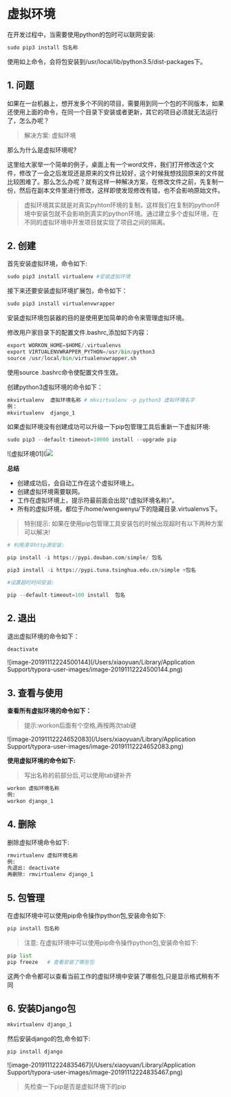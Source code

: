 # 虚拟环境

在开发过程中，当需要使用python的包时可以联网安装:
```python
sudo pip3 install 包名称
```
使用如上命令，会将包安装到/usr/local/lib/python3.5/dist-packages下。

## 1. 问题
如果在一台机器上，想开发多个不同的项目，需要用到同一个包的不同版本，如果还使用上面的命令，在同一个目录下安装或者更新，其它的项目必须就无法运行了，怎么办呢？

> 解决方案: 虚拟环境

那么为什么是虚拟环境呢?

这里给大家举一个简单的例子，桌面上有一个word文件，我们打开修改这个文件，修改了一会之后发现还是原来的文件比较好，这个时候我想找回原来的文件就比较困难了。那么怎么办呢？就有这样一种解决方案，在修改文件之前，先复制一份，然后在副本文件里进行修改，这样即使发现修改有错，也不会影响原始文件。

> 虚拟环境其实就是对真实pyhton环境的复制，这样我们在复制的python环境中安装包就不会影响到真实的python环境。通过建立多个虚拟环境，在不同的虚拟环境中开发项目就实现了项目之间的隔离。


## 2. 创建
首先安装虚拟环境，命令如下:
```python
sudo pip3 install virtualenv #安装虚拟环境
```
接下来还要安装虚拟环境扩展包，命令如下：
```python
sudo pip3 install virtualenvwrapper
```
安装虚拟环境包装器的目的是使用更加简单的命令来管理虚拟环境。

修改用户家目录下的配置文件.bashrc,添加如下内容：
```python
export WORKON_HOME=$HOME/.virtualenvs
export VIRTUALENVWRAPPER_PYTHON=/usr/bin/python3
source /usr/local/bin/virtualenvwrapper.sh
```

使用source .bashrc命令使配置文件生效。

创建python3虚拟环境的命令如下：
```python
mkvirtualenv  虚拟环境名称 # mkvirtualenv -p python3 虚拟环境名字
例：
mkvirtualenv  django_1
```
如果虚拟环境没有创建成功可以升级一下pip包管理工具后重新一下虚拟环境:
```python
sudo pip3 --default-timeout=10000 install --upgrade pip
```

![虚拟环境01](![](http://tp.jikedaohang.com/20191112224407_nwd4tz_Screenshot.jpeg)

**总结**
- 创建成功后，会自动工作在这个虚拟环境上。
- 创建虚拟环境需要联网。
- 工作在虚拟环境上，提示符最前面会出现"(虚拟环境名称)"。
- 所有的虚拟环境，都位于/home/wengwenyu/下的隐藏目录.virtualenvs下。


> 特别提示:
如果在使用pip包管理工具安装包的时候出现超时有以下两种方案可以解决!

```python
# 利用清华http源安装:

pip install -i https://pypi.douban.com/simple/ 包名  

pip3 install -i https://pypi.tuna.tsinghua.edu.cn/simple +包名

#设置超时时间安装:

pip --default-timeout=100 install  包名
```

## 2. 退出
退出虚拟环境的命令如下：
```python
deactivate
```

![image-20191112224500144](/Users/xiaoyuan/Library/Application Support/typora-user-images/image-20191112224500144.png)

## 3. 查看与使用

**查看所有虚拟环境的命令如下：**

> 提示:workon后面有个空格,再按两次tab键

![image-20191112224652083](/Users/xiaoyuan/Library/Application Support/typora-user-images/image-20191112224652083.png)

**使用虚拟环境的命令如下:**
> 写出名称的前部分后,可以使用tab键补齐

```python
workon 虚拟环境名称
例:
workon django_1
```

## 4. 删除
删除虚拟环境命令如下:
```python
rmvirtualenv 虚拟环境名称
例:
先退出: deactivate 
再删除: rmvirtualenv django_1
```

## 5. 包管理
在虚拟环境中可以使用pip命令操作python包,安装命令如下:
```python
pip install 包名称
```

> 注意: 在虚拟环境中可以使用pip命令操作python包,安装命令如下:
```python
pip list
pip freeze   # 查看安装了哪些包
```
这两个命令都可以查看当前工作的虚拟环境中安装了哪些包,只是显示格式稍有不同

## 6. 安装Django包
```python
mkvirtualenv django_1
```

然后安装django的包,命令如下:
```python
pip install django
```

![image-20191112224835467](/Users/xiaoyuan/Library/Application Support/typora-user-images/image-20191112224835467.png)



> 先检查一下pip是否是虚拟环境下的pip


